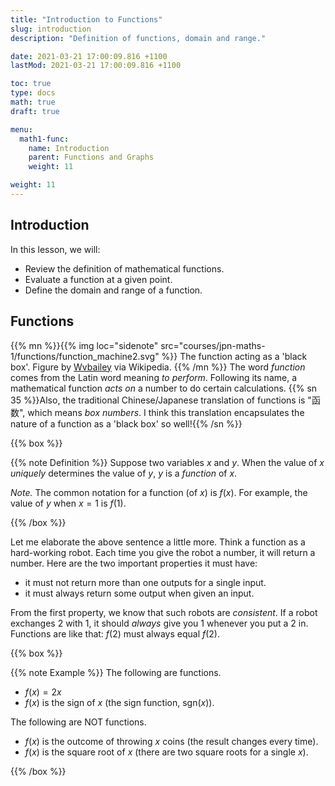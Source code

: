 ```yaml
---
title: "Introduction to Functions"
slug: introduction
description: "Definition of functions, domain and range."

date: 2021-03-21 17:00:09.816 +1100
lastMod: 2021-03-21 17:00:09.816 +1100

toc: true
type: docs
math: true
draft: true

menu:
  math1-func:
    name: Introduction
    parent: Functions and Graphs
    weight: 11

weight: 11
---
```


## Introduction

In this lesson, we will:

- Review the definition of mathematical functions.
- Evaluate a function at a given point.
- Define the domain and range of a function.


## Functions

{{% mn %}}{{% img loc="sidenote" src="courses/jpn-maths-1/functions/function_machine2.svg" %}} The function acting as a 'black box'. Figure by [Wvbailey](https://en.wikipedia.org/wiki/Function_(mathematics)#/media/File:Function_machine2.svg) via Wikipedia. {{% /mn %}}
The word *function* comes from the Latin word meaning *to perform*. Following its name, a mathematical function *acts on* a number to do certain calculations. {{% sn 35 %}}Also, the traditional Chinese/Japanese translation of functions is "函数", which means *box numbers*. I think this translation encapsulates the nature of a function as a 'black box' so well!{{% /sn %}}

{{% box %}}

{{% note Definition %}} Suppose two variables $x$ and $y$. When the value of $x$ *uniquely* determines the value of $y$, $y$ is a *function* of $x$.

*Note.* The common notation for a function (of $x$) is $f(x)$. For example, the value of $y$ when $x=1$ is $f(1)$.

{{% /box %}}

Let me elaborate the above sentence a little more. Think a function as a hard-working robot. Each time you give the robot a number, it will return a number. Here are the two important properties it must have:

- it must not return more than one outputs for a single input.
- it must always return some output when given an input.

From the first property, we know that such robots are *consistent*. If a robot exchanges $2$ with $1$, it should *always* give you $1$ whenever you put a $2$ in. Functions are like that: $f(2)$ must always equal $f(2)$.

{{% box %}}

{{% note Example %}} The following are functions.

- $f(x) = 2x$
- $f(x)$ is the sign of $x$ (the sign function, $\text{sgn}(x)$).

The following are NOT functions.

- $f(x)$ is the outcome of throwing $x$ coins (the result changes every time).
- $f(x)$ is the square root of $x$ (there are two square roots for a single $x$).

{{% /box %}}

